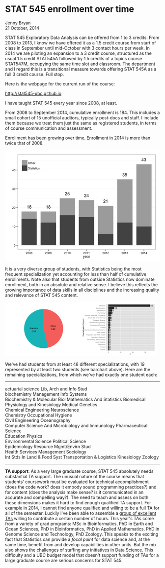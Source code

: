 # STAT 545 enrollment over time
Jenny Bryan  
21 October, 2014  

STAT 545 Exploratory Data Analysis can be offered from 1 to 3 credits. From 2008 to 2013, I know we have offered it as a 1.5 credit course from start of class in September until mid-October with 3 contact hours per week. In 2014 we are piloting an expansion to a 3 credit course, structured as the usual 1.5 credit STAT545A followed by 1.5 credits of a topics course STAT547M, occupying the same time slot and classroom. The department and I regard this is a transitional measure towards offering STAT 545A as a full 3 credit course. Full stop.

Here is the webpage for the current run of the course:

<http://stat545-ubc.github.io>

I have taught STAT 545 every year since 2008, at least.







From 2008 to September 2014, cumulative enrollment is 184. This includes a small cohort of 15 unofficial auditors, typically post-docs and staff. I include them because we treat them just the same as registered students, in terms of course communication and assessment.



Enrollment has been growing over time. Enrollment in 2014 is more than twice that of 2008.



![](./STAT545-enrollment-over-time_files/figure-html/enrollment-over-time.png) 

It is a very diverse group of students, with Statistics being the most frequent specialization yet accounting for less than half of cumulative enrollments. Note also that students from outside Statistics now dominate enrollment, both in an absolute and relative sense. I believe this reflects the growing importance of data skills in all disciplines and the increasing quality and relevance of STAT 545 content.

<img src="./STAT545-enrollment-over-time_files/figure-html/pie-and-barchart1.png" title="" alt="" width="49%" /><img src="./STAT545-enrollment-over-time_files/figure-html/pie-and-barchart2.png" title="" alt="" width="49%" />

We've had students from at least 48 different specializations, with 19 represented by at least two students (see barchart above). Here are the remaining specializations, from which we've had exactly one student each:




-------------------------------------------------  ---------------------------
actuarial science                                  Lib, Arch and Info Stud    
biochemistry                                       Management Info Systems    
Biochemistry & Molecular Biol                      Mathematics And Statistics 
Biomedical Physiology and Kinesiology              Medical Genetics           
Chemical Engineering                               Neuroscience               
Chemistry                                          Occupational Hygiene       
Civil Engineering                                  Oceanography               
Computer Science And Microbiology and Immunology   Pharmaceutical Science     
Education                                          Physics                    
Environmental Science                              Political Science          
Epidemiology                                       Resource Mgmt/Envirn Stud  
Health Services Management                         Sociology                  
Int Stds In Land & Food Syst                       Transportation & Logistics 
Kinesiology                                        Zoology                    
-------------------------------------------------  ---------------------------

__TA support__: As a very large graduate course, STAT 545 absolutely needs substantial TA support. The unusual nature of the course means that students' coursework must be evaluated for technical accomplishment (does the code work? does it embody sound programming practices?) and for content (does the analysis make sense? is it communicated in an accurate and compelling way?). The need to teach and assess on both these dimensions makes it hard to find enough qualified TA support. For example in 2014, I cannot find anyone qualified and willing to be a full TA for all of the semester. Luckily I've been able to assemble a [group of excellent TAs](http://stat545-ubc.github.io/people.html) willing to contribute a certain number of hours. This year's TAs come from a variety of grad programs: MSc in Bioinformatics, PhD in Earth and Ocean Sciences, PhD in Bioinformatics, PhD in Applied Mathematics, PhD in Genome Science and Technology, PhD Zoology. This speaks to the exciting fact that Statistics can provide a *focal point* for data science and, at the same time, benefit from and develop capabilities in other units. But the mix also shows the challenges of staffing any initiatives in Data Science.  This difficulty and a UBC budget model that doesn't support funding of TAs for a large graduate course are serious concerns for STAT 545.
